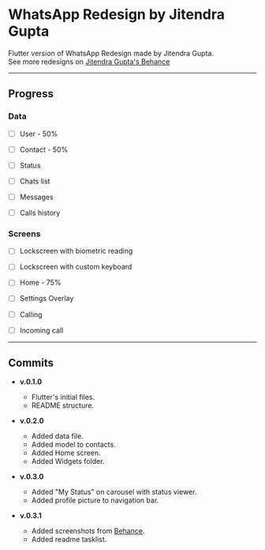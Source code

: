 # WhatsApp Redesign by Jitendra Gupta

Flutter version of WhatsApp Redesign made by Jitendra Gupta.<br>
See more redesigns on [Jitendra Gupta's Behance](https://www.behance.net/jitofficial)

--- 

## Progress

### Data

- [ ] User - 50%
- [ ] Contact - 50%
- [ ] Status
- [ ] Chats list
- [ ] Messages
- [ ] Calls history


### Screens

- [ ] Lockscreen with biometric reading
- [ ] Lockscreen with custom keyboard
- [ ] Home - 75%
- [ ] Settings Overlay
- [ ] Calling
- [ ] Incoming call


---

## Commits

- <b>v.0.1.0</b>
    - Flutter's initial files.
    - README structure.

- <b>v.0.2.0</b>
    - Added data file.
    - Added model to contacts.
    - Added Home screen.
    - Added Widgets folder.

- <b>v.0.3.0</b>
    - Added "My Status" on carousel with status viewer.
    - Added profile picture to navigation bar.
    
- <b>v.0.3.1</b>
    - Added screenshots from [Behance](https://www.behance.net/jitofficial).
    - Added readme tasklist.